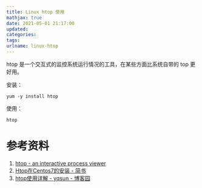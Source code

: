 ```yaml
---
title: Linux htop 使用
mathjax: true
date: 2021-05-01 21:17:00
updated:
categories:
tags:
urlname: linux-htop
---
```




<!-- more -->

htop 是一个交互式的监控系统运行情况的工具，在某些方面比系统自带的 top 更好用。



安装：

```
yum -y install htop
```



使用：

```
htop
```







# 参考资料

1. [htop - an interactive process viewer](https://htop.dev/)
2. [Htop在Centos7的安装 - 简书](https://www.jianshu.com/p/5629e331f58d)
3. [htop使用详解 - yqsun - 博客园](https://www.cnblogs.com/yqsun/p/5396363.html)